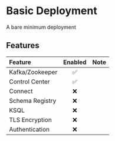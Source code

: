 # Basic Deployment
A bare minimum deployment

## Features

| Feature         | Enabled | Note   |
|:----------------|:-------:|-------:|
| Kafka/Zookeeper |    ✅    |        |
| Control Center  |    ✅    |        |
| Connect         |    ❌    |        |
| Schema Registry |    ❌    |        |
| KSQL            |    ❌    |        |
| TLS Encryption  |    ❌    |        |
| Authentication  |    ❌    |        |
